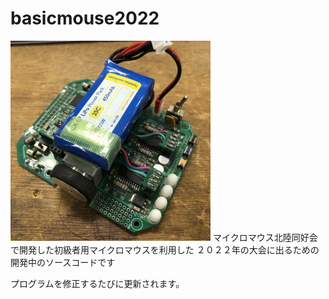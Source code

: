# basicmouse2022

<img src="basicmouse2.jpg" width=320>
マイクロマウス北陸同好会で開発した初級者用マイクロマウスを利用した
２０２２年の大会に出るための開発中のソースコードです

プログラムを修正するたびに更新されます。

